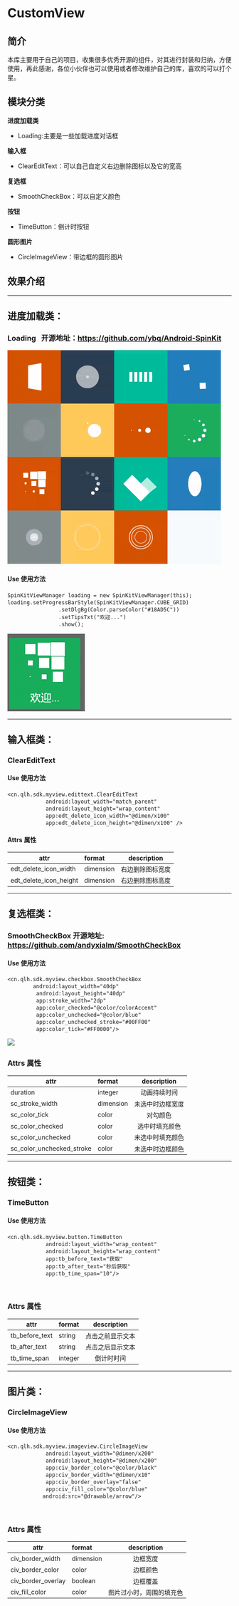 # CustomView

## 简介

本库主要用于自己的项目，收集很多优秀开源的组件，对其进行封装和归纳，方便使用，再此感谢，各位小伙伴也可以使用或者修改维护自己的库，喜欢的可以打个星。

## 模块分类

**进度加载类**
  * Loading:主要是一些加载进度对话框
  
**输入框**
  * ClearEditText：可以自己自定义右边删除图标以及它的宽高
  
**复选框**
  * SmoothCheckBox：可以自定义颜色
  
**按钮**
* TimeButton：倒计时按钮

**圆形图片**
* CircleImageView：带边框的圆形图片

## 效果介绍

----

## 进度加载类：

### Loading   开源地址：https://github.com/ybq/Android-SpinKit
![](https://github.com/wzgl5533/CustomView/blob/master/myview/src/main/java/cn/qlh/sdk/myview/loading/spinkit_view.gif)

#### Use 使用方法
```
SpinKitViewManager loading = new SpinKitViewManager(this);
loading.setProgressBarStyle(SpinKitViewManager.CUBE_GRID)
                .setDlgBg(Color.parseColor("#18AD5C"))
                .setTipsTxt("欢迎...")
                .show();
```
![](https://github.com/wzgl5533/CustomView/blob/master/screenshot/Screenshot_2018-03-02-13-29-07.jpeg)

----

## 输入框类：

### ClearEditText

#### Use 使用方法
```
<cn.qlh.sdk.myview.edittext.ClearEditText
            android:layout_width="match_parent"
            android:layout_height="wrap_content"
            app:edt_delete_icon_width="@dimen/x100"
            app:edt_delete_icon_height="@dimen/x100" />       
```
#### Attrs 属性
|attr|format|description|
|---|:---|:---:|
|edt_delete_icon_width|dimension|右边删除图标宽度|
|edt_delete_icon_height|dimension|右边删除图标高度|

---

## 复选框类：

### SmoothCheckBox  开源地址: https://github.com/andyxialm/SmoothCheckBox

#### Use 使用方法
```
<cn.qlh.sdk.myview.checkbox.SmoothCheckBox
        android:layout_width="40dp"
         android:layout_height="40dp"
         app:stroke_width="2dp"
         app:color_checked="@color/colorAccent"
         app:color_unchecked="@color/blue"
         app:color_unchecked_stroke="#00FF00"
         app:color_tick="#FF0000"/>     
```

![](https://github.com/andyxialm/SmoothCheckBox/blob/master/art/smoothcb.gif?raw=true)
### Attrs 属性
|attr|format|description|
|---|:---|:---:|
|duration|integer|动画持续时间|
|sc_stroke_width|dimension|未选中时边框宽度|
|sc_color_tick|color|对勾颜色|
|sc_color_checked|color|选中时填充颜色|
|sc_color_unchecked|color|未选中时填充颜色|
|sc_color_unchecked_stroke|color|未选中时边框颜色|

---

## 按钮类：

### TimeButton

#### Use 使用方法
```
<cn.qlh.sdk.myview.button.TimeButton
            android:layout_width="wrap_content"
            android:layout_height="wrap_content"
            app:tb_before_text="获取"
            app:tb_after_text="秒后获取"
            app:tb_time_span="10"/>
```

![]()
### Attrs 属性
|attr|format|description|
|---|:---|:---:|
|tb_before_text|string|点击之前显示文本|
|tb_after_text|string|点击之后显示文本|
|tb_time_span|integer|倒计时时间|

---

## 图片类：

### CircleImageView

#### Use 使用方法
```
<cn.qlh.sdk.myview.imageview.CircleImageView
            android:layout_width="@dimen/x200"
            android:layout_height="@dimen/x200"
            app:civ_border_color="@color/black"
            app:civ_border_width="@dimen/x10"
            app:civ_border_overlay="false"
            app:civ_fill_color="@color/blue"
           android:src="@drawable/arrow"/>
```

![]()
### Attrs 属性
|attr|format|description|
|---|:---|:---:|
|civ_border_width|dimension|边框宽度|
|civ_border_color|color|边框颜色|
|civ_border_overlay|boolean|边框覆盖|
|civ_fill_color|color|图片过小时，周围的填充色|
